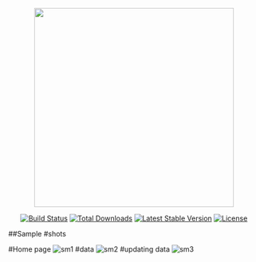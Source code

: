 <p align="center"><a href="https://laravel.com" target="_blank"><img src="https://raw.githubusercontent.com/laravel/art/master/logo-lockup/5%20SVG/2%20CMYK/1%20Full%20Color/laravel-logolockup-cmyk-red.svg" width="400"></a></p>

<p align="center">
<a href="https://travis-ci.org/laravel/framework"><img src="https://travis-ci.org/laravel/framework.svg" alt="Build Status"></a>
<a href="https://packagist.org/packages/laravel/framework"><img src="https://img.shields.io/packagist/dt/laravel/framework" alt="Total Downloads"></a>
<a href="https://packagist.org/packages/laravel/framework"><img src="https://img.shields.io/packagist/v/laravel/framework" alt="Latest Stable Version"></a>
<a href="https://packagist.org/packages/laravel/framework"><img src="https://img.shields.io/packagist/l/laravel/framework" alt="License"></a>
</p>



##Sample #shots

#Home page
![sm1](https://user-images.githubusercontent.com/80634110/136662659-4d06fa47-a424-4195-9d27-27d29b8e81ac.PNG)
#data 
![sm2](https://user-images.githubusercontent.com/80634110/136662670-4176d5ff-32e9-40c4-8a96-402a5bcab1d0.PNG)
#updating data
![sm3](https://user-images.githubusercontent.com/80634110/136662671-9a849462-4495-41d9-9fe0-4e983e8c83af.PNG)
